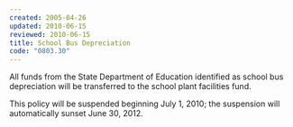 ```yaml
---
created: 2005-04-26
updated: 2010-06-15
reviewed: 2010-06-15
title: School Bus Depreciation
code: "0803.30"
---
```


All funds from the State Department of Education identified as school bus depreciation will be transferred to the school plant facilities fund.

This policy will be suspended beginning July 1, 2010; the suspension will automatically sunset June 30, 2012.
